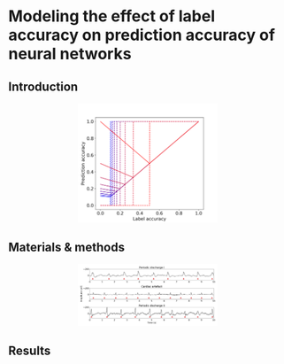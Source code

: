 # Modeling the effect of label accuracy on prediction accuracy of neural networks

## Introduction

<p align="center">
<img src="https://github.com/Svanteberg/Label-accuracy/blob/master/images/ideal model 0-10.png" width="50%">
</p>

## Materials & methods

<p align="center">
<img src="https://github.com/Svanteberg/Label-accuracy/blob/master/images/examples of eeg categories.png" width="50%">
</p>

## Results
